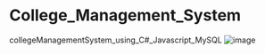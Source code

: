 # College_Management_System
 collegeManagementSystem_using_C#_Javascript_MySQL
![image](https://github.com/niharika-mayya/College_Management_System/assets/139760038/521b12a5-649e-4cf5-920e-6544c9628684)

